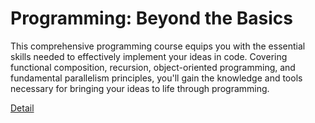 # Programming: Beyond the Basics

This comprehensive programming course equips you with the essential skills needed to effectively implement your ideas in code. Covering functional composition, recursion, object-oriented programming, and fundamental parallelism principles, you'll gain the knowledge and tools necessary for bringing your ideas to life through programming. 

[Detail](https://eduitfree.com/BKev)